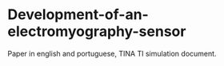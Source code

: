 # Development-of-an-electromyography-sensor
Paper in english and portuguese, TINA TI simulation document.
